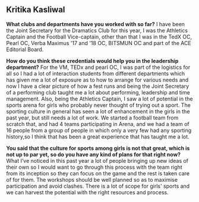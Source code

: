 <!-- TITLE: Credentials of Sports Secretary Girls Nominee -->
<!-- SUBTITLE: Journal Club talks to the sports secretary (girls) nominee. -->

## Kritika Kasliwal
**What clubs and departments have you worked with so far?**
I have been the Joint Secretary for the Dramatics Club for this year, I was the Athletics Captain and the Football Vice-captain, other than that I was in the TedX OC, Pearl OC, Verba Maximus '17 and '18 OC, BITSMUN OC and part of the ACE Editorial Board.

**How do you think these credentials would help you in the leadership department?**
For the VM, TEDx and pearl OC, I was part of the logistics for all so I had a lot of interaction students from different departments which has given me a lot of exposure as to how to arrange for various needs and now I have a clear picture of how a fest runs and being the Joint Secretary of a performing club taught me a lot about performing, leadership and time management. Also, being the Athletics Captain, I saw a lot of potential in the sports arena for girls who probably never thought of trying out a sport.  The sporting culture in general has seen a lot of enhancement in the girls in the past year, but still needs a lot of work. We started a football team from scratch that, and had 4 teams participating in Arena, and we had a team of 16 people from a group of people in which only a very few had any sporting history,so I think that has been a great experience that has taught me a lot.

**You said that the culture for sports among girls is not that great, which is not up to par yet, so do you have any kind of plans for that right now?**
What I’ve noticed in this past year  a lot of people bringing up new ideas of their own so  I would want to go through this process with the team right from its inception so they can focus on the game and the rest is taken care of for them.  The workshops should be well planned so as to maximise participation and avoid clashes. There is a lot of scope for girls' sports and we can harvest the potential with the right resources and process.
